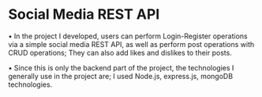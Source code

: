 # Social Media REST API

• In the project I developed, users can perform Login-Register operations via a simple social media REST API, as well as perform post operations with CRUD operations; They can also add likes and dislikes to their posts.

• Since this is only the backend part of the project, the technologies I generally use in the project are; I used Node.js, express.js, mongoDB technologies.
